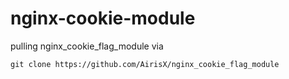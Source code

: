 # nginx-cookie-module

pulling nginx_cookie_flag_module via

```
git clone https://github.com/AirisX/nginx_cookie_flag_module
```
